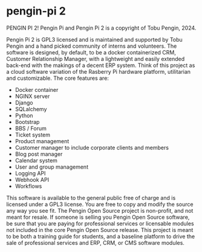 # pengin-pi 2
PENGIN PI 2!
Pengin Pi and Pengin Pi 2 is a copyright of Tobu Pengin, 2024.

Pengin Pi 2 is GPL3 licensed and is maintained and supported by Tobu Pengin and a hand picked community of interns and volunteers.  The software is designed, by default, to be a docker containerized CRM, Customer Relationship Manager, with a lightweight and easily extended back-end with the makings of a decent ERP system.  Think of this project as a cloud software variation of the Rasberry Pi hardware platform, utilitarian and customizable.  The core features are:

- Docker container
- NGINX server
- Django
- SQLalchemy
- Python
- Bootstrap
- BBS / Forum
- Ticket system
- Product management
- Customer manager to include corporate clients and members
- Blog post manager
- Calendar system
- User and group management
- Logging API
- Webhook API
- Workflows

This software is available to the general public free of charge and is licensed under a GPL3 license.  You are free to copy and modify the source any way you see fit.  The Pengin Open Source project is non-profit, and not meant for resale.  If someone is selling you Pengin Open Source software, be sure that you are paying for professional services or licensable modules not included in the core Pengin Open Source release.  This project is meant to be both a training guide for students, and a baseline platform to drive the sale of professional services and ERP, CRM, or CMS software modules.
